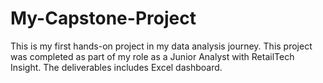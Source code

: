 # My-Capstone-Project
This is my first hands-on project in my data analysis journey. This project was completed as part of my role as a Junior Analyst with RetailTech Insight. The deliverables includes Excel dashboard. 
